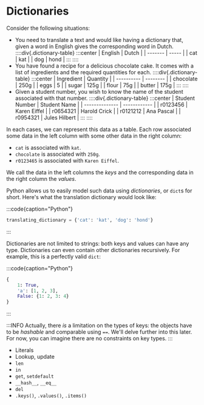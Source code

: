 # Dictionaries

Consider the following situations:

* You need to translate a text and would like having a dictionary that, given a word in English gives the corresponding word in Dutch.
  ::::div{.dictionary-table}
  :::center
  | English | Dutch |
  | ------- | ----- |
  | cat | kat |
  | dog | hond |
  :::
  ::::
* You have found a recipe for a delicious chocolate cake.
  It comes with a list of ingredients and the required quantities for each.
  ::::div{.dictionary-table}
  :::center
  | Ingredient | Quantity |
  | ---------- | -------- |
  | chocolate | 250g |
  | eggs | 5 |
  | sugar | 125g |
  | flour | 75g |
  | butter | 175g |
  :::
  ::::
* Given a student number, you wish to know the name of the student associated with that number.
  ::::div{.dictionary-table}
  :::center
  | Student Number | Student Name |
  | -------------- | ------------ |
  | r0123456 | Karen Eiffel |
  | r0654321 | Harold Crick |
  | r0121212 | Ana Pascal |
  | r0954321 | Jules Hilbert |
  :::
  ::::

In each cases, we can represent this data as a table.
Each row associated some data in the left column with some other data in the right column:

* `cat` is associated with `kat`.
* `chocolate` is associated with `250g`.
* `r0123465` is associated with `Karen Eiffel`.

We call the data in the left columns the *keys* and the corresponding data in the right column the *values*.

Python allows us to easily model such data using *dictionaries*, or `dict`s for short.
Here's what the translation dictionary would look like:

:::code{caption="Python"}

```python
translating_dictionary = {'cat': 'kat', 'dog': 'hond'}
```

:::

Dictionaries are not limited to strings: both keys and values can have any type.
Dictionaries can even contain other dictionaries recursively.
For example, this is a perfectly valid `dict`:

:::code{caption="Python"}

```python
{
    1: True,
    'a': [1, 2, 3],
    False: {1: 2, 3: 4}
}
```

:::

:::INFO
Actually, there *is* a limitation on the types of keys: the objects have to be *hashable* and comparable using `==`.
We'll delve further into this later.
For now, you can imagine there are no constraints on key types.
:::

* Literals
* Lookup, update
* `len`
* `in`
* `get`, `setdefault`
* `__hash__`, `__eq__`
* `del`
* `.keys()`, `.values()`, `.items()`
